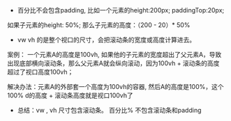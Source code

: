 - 百分比不会包含padding, 比如一个元素的height:200px; paddingTop:20px;

如果子元素的height: 50%; 那么子元素的高度：（200 - 20）* 50%

- vw vh 的是整个视口的尺寸，会把滚动条的宽度或高度计算进去。

案例： 一个元素A的高度是100vh, 如果他的子元素的宽度超出了父元素A，导致出现底部横向滚动条，那么父元素A就会纵向滚动，因为100vh + 滚动条的高度 超过了视口高度100vh；

解决办法：元素A的外部套一个高度为100vh的容器,  然后A的高度是100%，这个100% d的高度 + 滚动条高度就是视口100vh了

- 总结：vw , vh 尺寸包含滚动条。 百分比% 不包含滚动条和padding